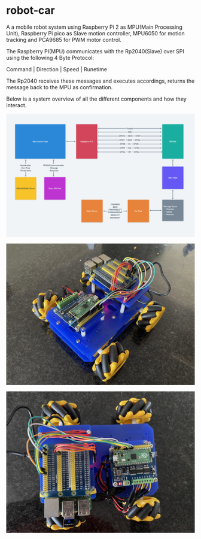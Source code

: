 # robot-car

A a mobile robot system using Raspberry Pi 2 as MPU(Main Processing Unit), Raspberry Pi pico as Slave motion controller, MPU6050 for motion tracking and PCA9685 for PWM motor control.

The Raspberry PI(MPU) communicates with the Rp2040(Slave) over SPI using the following 4 Byte Protocol:

Command | Direction | Speed | Runetime

The Rp2040 receives these messages and executes accordings, returns the message back to the MPU as confirmation.

Below is a system overview of all the different components and how they interact.

![alt text](https://github.com/Fabrice-Beya/robot-car/blob/0dfa4a569ecc2751b2ae9f7f828b8e67c82686ea/System%20Overview.png)

![alt text](https://github.com/Fabrice-Beya/robot-car/blob/main/docs/image_3.jpg)

![alt text](https://github.com/Fabrice-Beya/robot-car/blob/main/docs/image_4.jpg)

